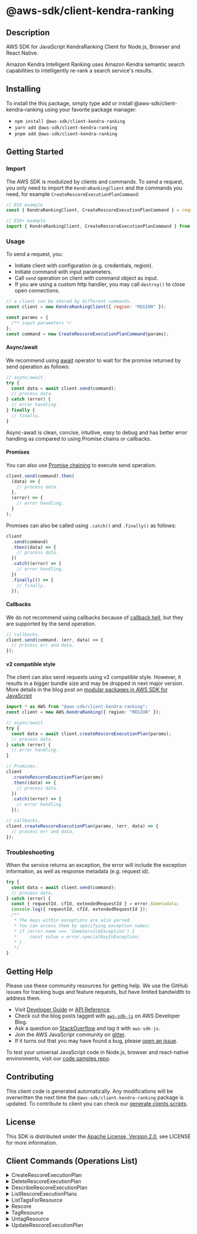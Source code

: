<!-- generated file, do not edit directly -->

# @aws-sdk/client-kendra-ranking

## Description

AWS SDK for JavaScript KendraRanking Client for Node.js, Browser and React Native.

<p>Amazon Kendra Intelligent Ranking uses Amazon Kendra
semantic search capabilities to intelligently re-rank a search
service's results.</p>

## Installing

To install the this package, simply type add or install @aws-sdk/client-kendra-ranking
using your favorite package manager:

- `npm install @aws-sdk/client-kendra-ranking`
- `yarn add @aws-sdk/client-kendra-ranking`
- `pnpm add @aws-sdk/client-kendra-ranking`

## Getting Started

### Import

The AWS SDK is modulized by clients and commands.
To send a request, you only need to import the `KendraRankingClient` and
the commands you need, for example `CreateRescoreExecutionPlanCommand`:

```js
// ES5 example
const { KendraRankingClient, CreateRescoreExecutionPlanCommand } = require("@aws-sdk/client-kendra-ranking");
```

```ts
// ES6+ example
import { KendraRankingClient, CreateRescoreExecutionPlanCommand } from "@aws-sdk/client-kendra-ranking";
```

### Usage

To send a request, you:

- Initiate client with configuration (e.g. credentials, region).
- Initiate command with input parameters.
- Call `send` operation on client with command object as input.
- If you are using a custom http handler, you may call `destroy()` to close open connections.

```js
// a client can be shared by different commands.
const client = new KendraRankingClient({ region: "REGION" });

const params = {
  /** input parameters */
};
const command = new CreateRescoreExecutionPlanCommand(params);
```

#### Async/await

We recommend using [await](https://developer.mozilla.org/en-US/docs/Web/JavaScript/Reference/Operators/await)
operator to wait for the promise returned by send operation as follows:

```js
// async/await.
try {
  const data = await client.send(command);
  // process data.
} catch (error) {
  // error handling.
} finally {
  // finally.
}
```

Async-await is clean, concise, intuitive, easy to debug and has better error handling
as compared to using Promise chains or callbacks.

#### Promises

You can also use [Promise chaining](https://developer.mozilla.org/en-US/docs/Web/JavaScript/Guide/Using_promises#chaining)
to execute send operation.

```js
client.send(command).then(
  (data) => {
    // process data.
  },
  (error) => {
    // error handling.
  }
);
```

Promises can also be called using `.catch()` and `.finally()` as follows:

```js
client
  .send(command)
  .then((data) => {
    // process data.
  })
  .catch((error) => {
    // error handling.
  })
  .finally(() => {
    // finally.
  });
```

#### Callbacks

We do not recommend using callbacks because of [callback hell](http://callbackhell.com/),
but they are supported by the send operation.

```js
// callbacks.
client.send(command, (err, data) => {
  // process err and data.
});
```

#### v2 compatible style

The client can also send requests using v2 compatible style.
However, it results in a bigger bundle size and may be dropped in next major version. More details in the blog post
on [modular packages in AWS SDK for JavaScript](https://aws.amazon.com/blogs/developer/modular-packages-in-aws-sdk-for-javascript/)

```ts
import * as AWS from "@aws-sdk/client-kendra-ranking";
const client = new AWS.KendraRanking({ region: "REGION" });

// async/await.
try {
  const data = await client.createRescoreExecutionPlan(params);
  // process data.
} catch (error) {
  // error handling.
}

// Promises.
client
  .createRescoreExecutionPlan(params)
  .then((data) => {
    // process data.
  })
  .catch((error) => {
    // error handling.
  });

// callbacks.
client.createRescoreExecutionPlan(params, (err, data) => {
  // process err and data.
});
```

### Troubleshooting

When the service returns an exception, the error will include the exception information,
as well as response metadata (e.g. request id).

```js
try {
  const data = await client.send(command);
  // process data.
} catch (error) {
  const { requestId, cfId, extendedRequestId } = error.$$metadata;
  console.log({ requestId, cfId, extendedRequestId });
  /**
   * The keys within exceptions are also parsed.
   * You can access them by specifying exception names:
   * if (error.name === 'SomeServiceException') {
   *     const value = error.specialKeyInException;
   * }
   */
}
```

## Getting Help

Please use these community resources for getting help.
We use the GitHub issues for tracking bugs and feature requests, but have limited bandwidth to address them.

- Visit [Developer Guide](https://docs.aws.amazon.com/sdk-for-javascript/v3/developer-guide/welcome.html)
  or [API Reference](https://docs.aws.amazon.com/AWSJavaScriptSDK/v3/latest/index.html).
- Check out the blog posts tagged with [`aws-sdk-js`](https://aws.amazon.com/blogs/developer/tag/aws-sdk-js/)
  on AWS Developer Blog.
- Ask a question on [StackOverflow](https://stackoverflow.com/questions/tagged/aws-sdk-js) and tag it with `aws-sdk-js`.
- Join the AWS JavaScript community on [gitter](https://gitter.im/aws/aws-sdk-js-v3).
- If it turns out that you may have found a bug, please [open an issue](https://github.com/aws/aws-sdk-js-v3/issues/new/choose).

To test your universal JavaScript code in Node.js, browser and react-native environments,
visit our [code samples repo](https://github.com/aws-samples/aws-sdk-js-tests).

## Contributing

This client code is generated automatically. Any modifications will be overwritten the next time the `@aws-sdk/client-kendra-ranking` package is updated.
To contribute to client you can check our [generate clients scripts](https://github.com/aws/aws-sdk-js-v3/tree/main/scripts/generate-clients).

## License

This SDK is distributed under the
[Apache License, Version 2.0](http://www.apache.org/licenses/LICENSE-2.0),
see LICENSE for more information.

## Client Commands (Operations List)

<details>
<summary>
CreateRescoreExecutionPlan
</summary>

[Command API Reference](https://docs.aws.amazon.com/AWSJavaScriptSDK/v3/latest/clients/client-kendra-ranking/classes/createrescoreexecutionplancommand.html) / [Input](https://docs.aws.amazon.com/AWSJavaScriptSDK/v3/latest/clients/client-kendra-ranking/interfaces/createrescoreexecutionplancommandinput.html) / [Output](https://docs.aws.amazon.com/AWSJavaScriptSDK/v3/latest/clients/client-kendra-ranking/interfaces/createrescoreexecutionplancommandoutput.html)

</details>
<details>
<summary>
DeleteRescoreExecutionPlan
</summary>

[Command API Reference](https://docs.aws.amazon.com/AWSJavaScriptSDK/v3/latest/clients/client-kendra-ranking/classes/deleterescoreexecutionplancommand.html) / [Input](https://docs.aws.amazon.com/AWSJavaScriptSDK/v3/latest/clients/client-kendra-ranking/interfaces/deleterescoreexecutionplancommandinput.html) / [Output](https://docs.aws.amazon.com/AWSJavaScriptSDK/v3/latest/clients/client-kendra-ranking/interfaces/deleterescoreexecutionplancommandoutput.html)

</details>
<details>
<summary>
DescribeRescoreExecutionPlan
</summary>

[Command API Reference](https://docs.aws.amazon.com/AWSJavaScriptSDK/v3/latest/clients/client-kendra-ranking/classes/describerescoreexecutionplancommand.html) / [Input](https://docs.aws.amazon.com/AWSJavaScriptSDK/v3/latest/clients/client-kendra-ranking/interfaces/describerescoreexecutionplancommandinput.html) / [Output](https://docs.aws.amazon.com/AWSJavaScriptSDK/v3/latest/clients/client-kendra-ranking/interfaces/describerescoreexecutionplancommandoutput.html)

</details>
<details>
<summary>
ListRescoreExecutionPlans
</summary>

[Command API Reference](https://docs.aws.amazon.com/AWSJavaScriptSDK/v3/latest/clients/client-kendra-ranking/classes/listrescoreexecutionplanscommand.html) / [Input](https://docs.aws.amazon.com/AWSJavaScriptSDK/v3/latest/clients/client-kendra-ranking/interfaces/listrescoreexecutionplanscommandinput.html) / [Output](https://docs.aws.amazon.com/AWSJavaScriptSDK/v3/latest/clients/client-kendra-ranking/interfaces/listrescoreexecutionplanscommandoutput.html)

</details>
<details>
<summary>
ListTagsForResource
</summary>

[Command API Reference](https://docs.aws.amazon.com/AWSJavaScriptSDK/v3/latest/clients/client-kendra-ranking/classes/listtagsforresourcecommand.html) / [Input](https://docs.aws.amazon.com/AWSJavaScriptSDK/v3/latest/clients/client-kendra-ranking/interfaces/listtagsforresourcecommandinput.html) / [Output](https://docs.aws.amazon.com/AWSJavaScriptSDK/v3/latest/clients/client-kendra-ranking/interfaces/listtagsforresourcecommandoutput.html)

</details>
<details>
<summary>
Rescore
</summary>

[Command API Reference](https://docs.aws.amazon.com/AWSJavaScriptSDK/v3/latest/clients/client-kendra-ranking/classes/rescorecommand.html) / [Input](https://docs.aws.amazon.com/AWSJavaScriptSDK/v3/latest/clients/client-kendra-ranking/interfaces/rescorecommandinput.html) / [Output](https://docs.aws.amazon.com/AWSJavaScriptSDK/v3/latest/clients/client-kendra-ranking/interfaces/rescorecommandoutput.html)

</details>
<details>
<summary>
TagResource
</summary>

[Command API Reference](https://docs.aws.amazon.com/AWSJavaScriptSDK/v3/latest/clients/client-kendra-ranking/classes/tagresourcecommand.html) / [Input](https://docs.aws.amazon.com/AWSJavaScriptSDK/v3/latest/clients/client-kendra-ranking/interfaces/tagresourcecommandinput.html) / [Output](https://docs.aws.amazon.com/AWSJavaScriptSDK/v3/latest/clients/client-kendra-ranking/interfaces/tagresourcecommandoutput.html)

</details>
<details>
<summary>
UntagResource
</summary>

[Command API Reference](https://docs.aws.amazon.com/AWSJavaScriptSDK/v3/latest/clients/client-kendra-ranking/classes/untagresourcecommand.html) / [Input](https://docs.aws.amazon.com/AWSJavaScriptSDK/v3/latest/clients/client-kendra-ranking/interfaces/untagresourcecommandinput.html) / [Output](https://docs.aws.amazon.com/AWSJavaScriptSDK/v3/latest/clients/client-kendra-ranking/interfaces/untagresourcecommandoutput.html)

</details>
<details>
<summary>
UpdateRescoreExecutionPlan
</summary>

[Command API Reference](https://docs.aws.amazon.com/AWSJavaScriptSDK/v3/latest/clients/client-kendra-ranking/classes/updaterescoreexecutionplancommand.html) / [Input](https://docs.aws.amazon.com/AWSJavaScriptSDK/v3/latest/clients/client-kendra-ranking/interfaces/updaterescoreexecutionplancommandinput.html) / [Output](https://docs.aws.amazon.com/AWSJavaScriptSDK/v3/latest/clients/client-kendra-ranking/interfaces/updaterescoreexecutionplancommandoutput.html)

</details>
